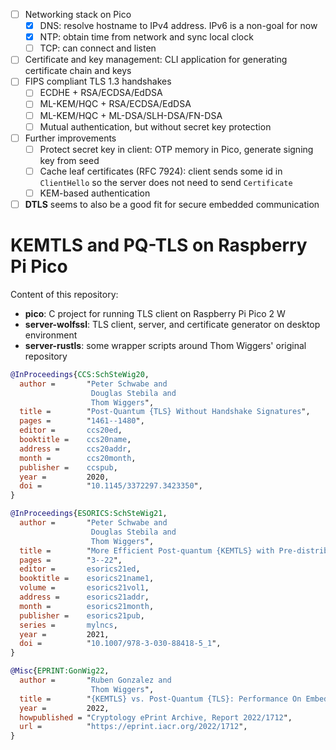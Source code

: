 - [ ] Networking stack on Pico
    - [x] DNS: resolve hostname to IPv4 address. IPv6 is a non-goal for now
    - [x] NTP: obtain time from network and sync local clock
    - [ ] TCP: can connect and listen
- [ ] Certificate and key management: CLI application for generating certificate chain and keys
- [ ] FIPS compliant TLS 1.3 handshakes
    - [ ] ECDHE + RSA/ECDSA/EdDSA
    - [ ] ML-KEM/HQC + RSA/ECDSA/EdDSA
    - [ ] ML-KEM/HQC + ML-DSA/SLH-DSA/FN-DSA
    - [ ] Mutual authentication, but without secret key protection
- [ ] Further improvements
    - [ ] Protect secret key in client: OTP memory in Pico, generate signing key from seed
    - [ ] Cache leaf certificates (RFC 7924): client sends some id in `ClientHello` so the server does not need to send `Certificate`
    - [ ] KEM-based authentication
- [ ] **DTLS** seems to also be a good fit for secure embedded communication

# KEMTLS and PQ-TLS on Raspberry Pi Pico
Content of this repository:
- **pico**: C project for running TLS client on Raspberry Pi Pico 2 W
- **server-wolfssl**: TLS client, server, and certificate generator on desktop environment
- **server-rustls**: some wrapper scripts around Thom Wiggers' original repository

```bibtex
@InProceedings{CCS:SchSteWig20,
  author =       "Peter Schwabe and
                  Douglas Stebila and
                  Thom Wiggers",
  title =        "Post-Quantum {TLS} Without Handshake Signatures",
  pages =        "1461--1480",
  editor =       ccs20ed,
  booktitle =    ccs20name,
  address =      ccs20addr,
  month =        ccs20month,
  publisher =    ccspub,
  year =         2020,
  doi =          "10.1145/3372297.3423350",
}

@InProceedings{ESORICS:SchSteWig21,
  author =       "Peter Schwabe and
                  Douglas Stebila and
                  Thom Wiggers",
  title =        "More Efficient Post-quantum {KEMTLS} with Pre-distributed Public Keys",
  pages =        "3--22",
  editor =       esorics21ed,
  booktitle =    esorics21name1,
  volume =       esorics21vol1,
  address =      esorics21addr,
  month =        esorics21month,
  publisher =    esorics21pub,
  series =       mylncs,
  year =         2021,
  doi =          "10.1007/978-3-030-88418-5_1",
}

@Misc{EPRINT:GonWig22,
  author =       "Ruben Gonzalez and
                  Thom Wiggers",
  title =        "{KEMTLS} vs. Post-Quantum {TLS}: Performance On Embedded Systems",
  year =         2022,
  howpublished = "Cryptology ePrint Archive, Report 2022/1712",
  url =          "https://eprint.iacr.org/2022/1712",
}
```
